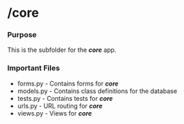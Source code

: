 # **/core**

### Purpose
This is the subfolder for the ***core*** app.

### Important Files
- forms.py - Contains forms for ***core***
- models.py - Contains class definitions for the database
- tests.py - Contains tests for ***core***
- urls.py - URL routing for ***core***
- views.py - Views for ***core***
